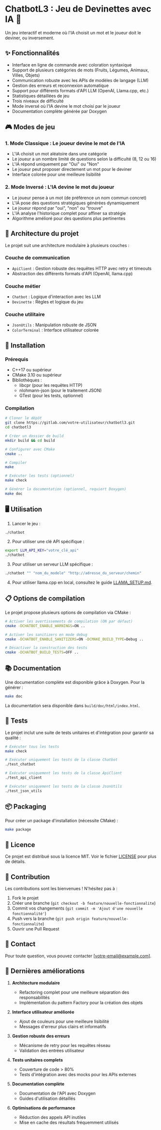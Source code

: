 # ChatbotL3 : Jeu de Devinettes avec IA 🤖

Un jeu interactif et moderne où l'IA choisit un mot et le joueur doit le deviner, ou inversement.

## ✨ Fonctionnalités

- Interface en ligne de commande avec coloration syntaxique
- Support de plusieurs catégories de mots (Fruits, Légumes, Animaux, Villes, Objets)
- Communication robuste avec les APIs de modèles de langage (LLM)
- Gestion des erreurs et reconnexion automatique
- Support pour différents formats d'API LLM (OpenAI, Llama.cpp, etc.)
- Statistiques détaillées de jeu
- Trois niveaux de difficulté
- Mode inversé où l'IA devine le mot choisi par le joueur
- Documentation complète générée par Doxygen

## 🎮 Modes de jeu

### 1. Mode Classique : Le joueur devine le mot de l'IA
- L'IA choisit un mot aléatoire dans une catégorie
- Le joueur a un nombre limité de questions selon la difficulté (8, 12 ou 16)
- L'IA répond uniquement par "Oui" ou "Non"
- Le joueur peut proposer directement un mot pour le deviner
- Interface colorée pour une meilleure lisibilité

### 2. Mode Inversé : L'IA devine le mot du joueur
- Le joueur pense à un mot (de préférence un nom commun concret)
- L'IA pose des questions stratégiques générées dynamiquement
- Le joueur répond par "oui", "non" ou "trouve"
- L'IA analyse l'historique complet pour affiner sa stratégie
- Algorithme amélioré pour des questions plus pertinentes

## 🔧 Architecture du projet

Le projet suit une architecture modulaire à plusieurs couches :

### Couche de communication
- `ApiClient` : Gestion robuste des requêtes HTTP avec retry et timeouts
- Abstraction des différents formats d'API (OpenAI, llama.cpp)

### Couche métier
- `Chatbot` : Logique d'interaction avec les LLM
- `Devinette` : Règles et logique du jeu

### Couche utilitaire
- `JsonUtils` : Manipulation robuste de JSON
- `ColorTerminal` : Interface utilisateur colorée

## 🚀 Installation

### Prérequis

- C++17 ou supérieur
- CMake 3.10 ou supérieur
- Bibliothèques :
  - libcpr (pour les requêtes HTTP)
  - nlohmann-json (pour le traitement JSON)
  - GTest (pour les tests, optionnel)

### Compilation

```bash
# Cloner le dépôt
git clone https://gitlab.com/votre-utilisateur/chatbotl3.git
cd chatbotl3

# Créer un dossier de build
mkdir build && cd build

# Configurer avec CMake
cmake ..

# Compiler
make

# Exécuter les tests (optionnel)
make check

# Générer la documentation (optionnel, requiert Doxygen)
make doc
```

## 🖥️ Utilisation

1. Lancer le jeu :
```bash
./chatbot
```

2. Pour utiliser une clé API spécifique :
```bash
export LLM_API_KEY="votre_clé_api"
./chatbot
```

3. Pour utiliser un serveur LLM spécifique :
```bash
./chatbot "" "nom_du_modele" "http://adresse_du_serveur/chemin"
```

4. Pour utiliser llama.cpp en local, consultez le guide [LLAMA_SETUP.md](LLAMA_SETUP.md).

## 📋 Options de compilation

Le projet propose plusieurs options de compilation via CMake :

```bash
# Activer les avertissements de compilation (ON par défaut)
cmake -DCHATBOT_ENABLE_WARNINGS=ON ..

# Activer les sanitizers en mode debug
cmake -DCHATBOT_ENABLE_SANITIZERS=ON -DCMAKE_BUILD_TYPE=Debug ..

# Désactiver la construction des tests
cmake -DCHATBOT_BUILD_TESTS=OFF ..
```

## 📚 Documentation

Une documentation complète est disponible grâce à Doxygen. Pour la générer :

```bash
make doc
```

La documentation sera disponible dans `build/doc/html/index.html`.

## 🧪 Tests

Le projet inclut une suite de tests unitaires et d'intégration pour garantir sa qualité :

```bash
# Exécuter tous les tests
make check

# Exécuter uniquement les tests de la classe Chatbot
./test_chatbot

# Exécuter uniquement les tests de la classe ApiClient
./test_api_client

# Exécuter uniquement les tests de la classe JsonUtils
./test_json_utils
```

## 📦 Packaging

Pour créer un package d'installation (nécessite CMake) :

```bash
make package
```

## 📝 Licence

Ce projet est distribué sous la licence MIT. Voir le fichier [LICENSE](LICENSE) pour plus de détails.

## 🤝 Contribution

Les contributions sont les bienvenues ! N'hésitez pas à :
1. Fork le projet
2. Créer une branche (`git checkout -b feature/nouvelle-fonctionnalite`)
3. Commit vos changements (`git commit -m 'Ajout d'une nouvelle fonctionnalité'`)
4. Push vers la branche (`git push origin feature/nouvelle-fonctionnalite`)
5. Ouvrir une Pull Request

## 📧 Contact

Pour toute question, vous pouvez contacter [votre-email@example.com].

## 🔄 Dernières améliorations

1. **Architecture modulaire**
   - Refactoring complet pour une meilleure séparation des responsabilités
   - Implémentation du pattern Factory pour la création des objets

2. **Interface utilisateur améliorée**
   - Ajout de couleurs pour une meilleure lisibilité
   - Messages d'erreur plus clairs et informatifs

3. **Gestion robuste des erreurs**
   - Mécanisme de retry pour les requêtes réseau
   - Validation des entrées utilisateur

4. **Tests unitaires complets**
   - Couverture de code > 80%
   - Tests d'intégration avec des mocks pour les APIs externes

5. **Documentation complète**
   - Documentation de l'API avec Doxygen
   - Guides d'utilisation détaillés

6. **Optimisations de performance**
   - Réduction des appels API inutiles
   - Mise en cache des résultats fréquemment utilisés 